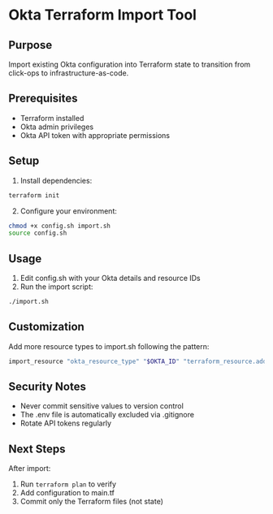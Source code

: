 # Okta Terraform Import Tool

## Purpose
Import existing Okta configuration into Terraform state to transition from click-ops to infrastructure-as-code.

## Prerequisites
- Terraform installed
- Okta admin privileges
- Okta API token with appropriate permissions

## Setup
1. Install dependencies:
```bash
terraform init
```

2. Configure your environment:
```bash
chmod +x config.sh import.sh
source config.sh
```

## Usage
1. Edit config.sh with your Okta details and resource IDs
2. Run the import script:
```bash
./import.sh
```

## Customization
Add more resource types to import.sh following the pattern:
```bash
import_resource "okta_resource_type" "$OKTA_ID" "terraform_resource.address"
```

## Security Notes
- Never commit sensitive values to version control
- The .env file is automatically excluded via .gitignore
- Rotate API tokens regularly

## Next Steps
After import:
1. Run `terraform plan` to verify
2. Add configuration to main.tf
3. Commit only the Terraform files (not state)
